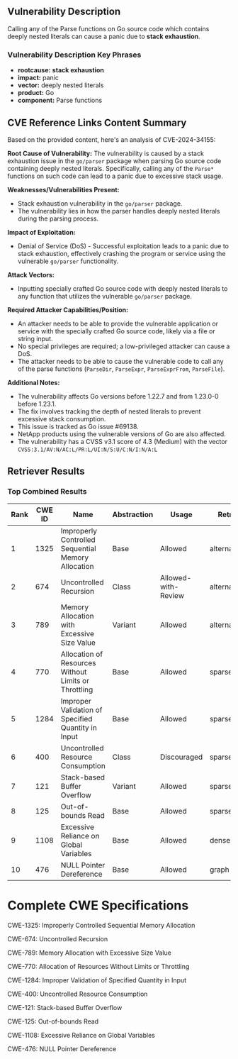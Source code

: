 ## Vulnerability Description
Calling any of the Parse functions on Go source code which contains deeply nested literals can cause a panic due to **stack exhaustion**.

### Vulnerability Description Key Phrases
- **rootcause:** **stack exhaustion**
- **impact:** panic
- **vector:** deeply nested literals
- **product:** Go
- **component:** Parse functions

## CVE Reference Links Content Summary
Based on the provided content, here's an analysis of CVE-2024-34155:

**Root Cause of Vulnerability:**
The vulnerability is caused by a stack exhaustion issue in the `go/parser` package when parsing Go source code containing deeply nested literals. Specifically, calling any of the `Parse*` functions on such code can lead to a panic due to excessive stack usage.

**Weaknesses/Vulnerabilities Present:**
- Stack exhaustion vulnerability in the `go/parser` package.
- The vulnerability lies in how the parser handles deeply nested literals during the parsing process.

**Impact of Exploitation:**
- Denial of Service (DoS) - Successful exploitation leads to a panic due to stack exhaustion, effectively crashing the program or service using the vulnerable `go/parser` functionality.

**Attack Vectors:**
- Inputting specially crafted Go source code with deeply nested literals to any function that utilizes the vulnerable `go/parser` package.

**Required Attacker Capabilities/Position:**
- An attacker needs to be able to provide the vulnerable application or service with the specially crafted Go source code, likely via a file or string input.
-  No special privileges are required; a low-privileged attacker can cause a DoS.
- The attacker needs to be able to cause the vulnerable code to call any of the parse functions (`ParseDir`, `ParseExpr`, `ParseExprFrom`, `ParseFile`).

**Additional Notes:**

- The vulnerability affects Go versions before 1.22.7 and from 1.23.0-0 before 1.23.1.
- The fix involves tracking the depth of nested literals to prevent excessive stack consumption.
- This issue is tracked as Go issue #69138.
- NetApp products using the vulnerable versions of Go are also affected.
- The vulnerability has a CVSS v3.1 score of 4.3 (Medium) with the vector `CVSS:3.1/AV:N/AC:L/PR:L/UI:N/S:U/C:N/I:N/A:L`

## Retriever Results

### Top Combined Results

| Rank | CWE ID | Name | Abstraction | Usage  | Retrievers | Individual Scores |
|------|--------|------|-------------|-------|------------|-------------------|
| 1 | 1325 | Improperly Controlled Sequential Memory Allocation | Base | Allowed | alternate_terms | 1.000 |
| 2 | 674 | Uncontrolled Recursion | Class | Allowed-with-Review | alternate_terms | 1.000 |
| 3 | 789 | Memory Allocation with Excessive Size Value | Variant | Allowed | alternate_terms | 1.000 |
| 4 | 770 | Allocation of Resources Without Limits or Throttling | Base | Allowed | sparse | 0.165 |
| 5 | 1284 | Improper Validation of Specified Quantity in Input | Base | Allowed | sparse | 0.153 |
| 6 | 400 | Uncontrolled Resource Consumption | Class | Discouraged | sparse | 0.138 |
| 7 | 121 | Stack-based Buffer Overflow | Variant | Allowed | sparse | 0.130 |
| 8 | 125 | Out-of-bounds Read | Base | Allowed | sparse | 0.123 |
| 9 | 1108 | Excessive Reliance on Global Variables | Base | Allowed | dense | 0.371 |
| 10 | 476 | NULL Pointer Dereference | Base | Allowed | graph | 0.002 |



# Complete CWE Specifications

CWE-1325: Improperly Controlled Sequential Memory Allocation

CWE-674: Uncontrolled Recursion

CWE-789: Memory Allocation with Excessive Size Value

CWE-770: Allocation of Resources Without Limits or Throttling

CWE-1284: Improper Validation of Specified Quantity in Input

CWE-400: Uncontrolled Resource Consumption

CWE-121: Stack-based Buffer Overflow

CWE-125: Out-of-bounds Read

CWE-1108: Excessive Reliance on Global Variables

CWE-476: NULL Pointer Dereference